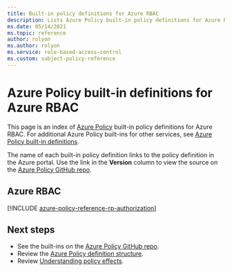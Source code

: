 ```yaml
---
title: Built-in policy definitions for Azure RBAC
description: Lists Azure Policy built-in policy definitions for Azure RBAC. These built-in policy definitions provide common approaches to managing your Azure resources.
ms.date: 05/14/2021
ms.topic: reference
author: rolyon
ms.author: rolyon
ms.service: role-based-access-control
ms.custom: subject-policy-reference
---
```

# Azure Policy built-in definitions for Azure RBAC

This page is an index of [Azure Policy](../governance/policy/overview.md) built-in policy
definitions for Azure RBAC. For additional Azure Policy built-ins for other services, see
[Azure Policy built-in definitions](../governance/policy/samples/built-in-policies.md).

The name of each built-in policy definition links to the policy definition in the Azure portal. Use
the link in the **Version** column to view the source on the
[Azure Policy GitHub repo](https://github.com/Azure/azure-policy).

## Azure RBAC

[!INCLUDE [azure-policy-reference-rp-authorization](../../includes/policy/reference/byrp/microsoft.authorization.md)]

## Next steps

- See the built-ins on the [Azure Policy GitHub repo](https://github.com/Azure/azure-policy).
- Review the [Azure Policy definition structure](../governance/policy/concepts/definition-structure.md).
- Review [Understanding policy effects](../governance/policy/concepts/effects.md).
